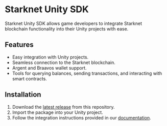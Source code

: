 # Starknet Unity SDK

Starknet Unity SDK allows game developers to integrate Starknet blockchain functionality into their Unity projects with ease.

## Features

- Easy integration with Unity projects.
- Seamless connection to the Starknet blockchain.
- Argent and Braavos wallet support.
- Tools for querying balances, sending transactions, and interacting with smart contracts.

## Installation

1. Download the [latest release](https://github.com/NethermindEth/starknet.unity/releases) from this repository.
2. Import the package into your Unity project.
3. Follow the integration instructions provided in our [documentation](Docs/Documentation.md).
